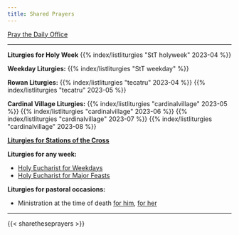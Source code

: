 ```yaml
---
title: Shared Prayers
---
```


[Pray the Daily Office](daily/)

------

**Liturgies for Holy Week**
{{% index/listliturgies "StT holyweek" 2023-04 %}}

<!-- 
**Weekend Liturgies for this month:** 
{{% index/listliturgies "StT weekend" %}}
-->

**Weekday Liturgies:**
{{% index/listliturgies "StT weekday" %}}

**Rowan Liturgies:**
{{% index/listliturgies "tecatru" 2023-04 %}}
{{% index/listliturgies "tecatru" 2023-05 %}}


**Cardinal Village Liturgies:**
{{% index/listliturgies "cardinalvillage" 2023-05 %}}
{{% index/listliturgies "cardinalvillage" 2023-06 %}}
{{% index/listliturgies "cardinalvillage" 2023-07 %}}
{{% index/listliturgies "cardinalvillage" 2023-08 %}}

[**Liturgies for Stations of the Cross**](other/stations)

**Liturgies for any week:**
- [Holy Eucharist for Weekdays](archive/he-covid-weekday)
- [Holy Eucharist for Major Feasts](archive/he-covid-feasts)

**Liturgies for pastoral occasions:**
- Ministration at the time of death [for him](archive/occasions/atdeath-m), [for her](archive/occasions/atdeath-f)
------------

{{< sharetheseprayers >}}
